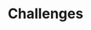 ---
title: Challenges
menu:
    sidebar:
        name: Challenges
        identifier: cyber-security-challenges
        parent: cyber-security
---